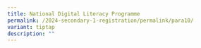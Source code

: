```yaml
---
title: National Digital Literacy Programme
permalink: /2024-secondary-1-registration/permalink/para10/
variant: tiptap
description: ""
---
```

